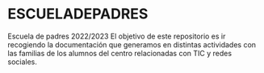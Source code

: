 # ESCUELADEPADRES
Escuela de padres 2022/2023
El objetivo de este repositorio es ir recogiendo la documentación que generamos en distintas actividades con las familias de los alumnos del centro relacionadas con TIC y redes sociales.
